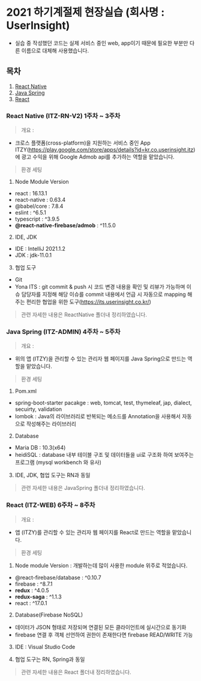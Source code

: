 # 2021 하기계절제 현장실습 (회사명 : UserInsight)

- 실습 중 작성했던 코드는 실제 서비스 중인 web, app이기 때문에 필요한 부분만 다른 이름으로 대체해 사용했습니다.

## 목차

1. [React Native](#React-Native)
2. [Java Spring](#Java-Spring)
3. [React](#React)

### React Native (ITZ-RN-V2) 1주차 ~ 3주차

> 개요 :

- 크로스 플랫폼(cross-platform)을 지원하는 서비스 중인 App ITZY(https://play.google.com/store/apps/details?id=kr.co.userinsight.itz)에 광고 수익을 위해 Google Admob api를 추가하는 역할을 맡았습니다.

> 환경 세팅

1. Node Module Version

- react : 16.13.1
- react-native : 0.63.4
- @babel/core : 7.8.4
- eslint : ^6.5.1
- typescript : ^3.9.5
- **@react-native-firebase/admob** : ^11.5.0

2. IDE, JDK

- IDE : IntelliJ 2021.1.2
- JDK : jdk-11.0.1

3. 협업 도구

- Git
- Yona ITS : git commit & push 시 코드 변경 내용을 확인 및 리뷰가 가능하며 이슈 담당자를 지정해 해당 이슈를 commit 내용에서 언급 시 자동으로 mapping 해주는 편리한 협업을 위한 도구(https://its.userinsight.co.kr/)

> 관련 자세한 내용은 ReactNative 폴더내 정리하였습니다.

### Java Spring (ITZ-ADMIN) 4주차 ~ 5주차

> 개요 :

- 위의 앱 (ITZY)을 관리할 수 있는 관리자 웹 페이지를 Java Spring으로 만드는 역할을 맡았습니다.

> 환경 세팅

1. Pom.xml

- spring-boot-starter pacakge : web, tomcat, test, thymeleaf, jap, dialect, secuirty, validation
- lombok : Java의 라이브러리로 반복되는 메소드를 Annotation을 사용해서 자동으로 작성해주는 라이브러리

2. Database

- Maria DB : 10.3(x64)
- heidiSQL : database 내부 테이블 구조 및 데이터들을 ui로 구조화 하여 보여주는 프로그램 (mysql workbench 와 유사)

3. IDE, JDK, 협업 도구는 RN과 동일

> 관련 자세한 내용은 JavaSpring 폴더내 정리하였습니다.

### React (ITZ-WEB) 6주차 ~ 8주차

> 개요 :

- 앱 (ITZY)를 관리할 수 있는 관리자 웹 페이지를 React로 만드는 역할을 맡았습니다.

> 환경 세팅

1. Node module Version : 개발하는데 많이 사용한 module 위주로 적었습니다.

- @react-firebase/database : ^0.10.7
- firebase : ^8.7.1
- **redux** : ^4.0.5
- **redux-saga** : ^1.1.3
- react : ^17.0.1

2. Database(Firebase NoSQL)

- 데이터가 JSON 형태로 저장되며 연결된 모든 클라이언트에 실시간으로 동기화
- firebase 연결 후 객체 선언하여 권한이 존재한다면 firebase READ/WRITE 가능

3. IDE : Visual Studio Code

4. 협업 도구는 RN, Spring과 동일

> 관련 자세한 내용은 React 폴더내 정리하였습니다.
